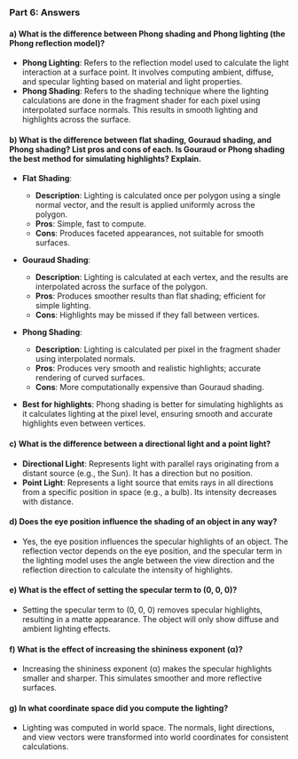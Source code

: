 ### Part 6: Answers

#### a) What is the difference between Phong shading and Phong lighting (the Phong reflection model)?
- **Phong Lighting**: Refers to the reflection model used to calculate the light interaction at a surface point. It involves computing ambient, diffuse, and specular lighting based on material and light properties.
- **Phong Shading**: Refers to the shading technique where the lighting calculations are done in the fragment shader for each pixel using interpolated surface normals. This results in smooth lighting and highlights across the surface.

#### b) What is the difference between flat shading, Gouraud shading, and Phong shading? List pros and cons of each. Is Gouraud or Phong shading the best method for simulating highlights? Explain.
- **Flat Shading**:
  - **Description**: Lighting is calculated once per polygon using a single normal vector, and the result is applied uniformly across the polygon.
  - **Pros**: Simple, fast to compute.
  - **Cons**: Produces faceted appearances, not suitable for smooth surfaces.
  
- **Gouraud Shading**:
  - **Description**: Lighting is calculated at each vertex, and the results are interpolated across the surface of the polygon.
  - **Pros**: Produces smoother results than flat shading; efficient for simple lighting.
  - **Cons**: Highlights may be missed if they fall between vertices.

- **Phong Shading**:
  - **Description**: Lighting is calculated per pixel in the fragment shader using interpolated normals.
  - **Pros**: Produces very smooth and realistic highlights; accurate rendering of curved surfaces.
  - **Cons**: More computationally expensive than Gouraud shading.

- **Best for highlights**: Phong shading is better for simulating highlights as it calculates lighting at the pixel level, ensuring smooth and accurate highlights even between vertices.

#### c) What is the difference between a directional light and a point light?
- **Directional Light**: Represents light with parallel rays originating from a distant source (e.g., the Sun). It has a direction but no position.
- **Point Light**: Represents a light source that emits rays in all directions from a specific position in space (e.g., a bulb). Its intensity decreases with distance.

#### d) Does the eye position influence the shading of an object in any way?
- Yes, the eye position influences the specular highlights of an object. The reflection vector depends on the eye position, and the specular term in the lighting model uses the angle between the view direction and the reflection direction to calculate the intensity of highlights.

#### e) What is the effect of setting the specular term to (0, 0, 0)?
- Setting the specular term to (0, 0, 0) removes specular highlights, resulting in a matte appearance. The object will only show diffuse and ambient lighting effects.

#### f) What is the effect of increasing the shininess exponent (α)?
- Increasing the shininess exponent (α) makes the specular highlights smaller and sharper. This simulates smoother and more reflective surfaces.

#### g) In what coordinate space did you compute the lighting?
- Lighting was computed in world space. The normals, light directions, and view vectors were transformed into world coordinates for consistent calculations.
